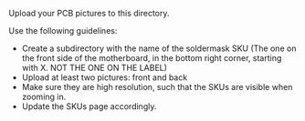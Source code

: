 Upload your PCB pictures to this directory.

Use the following guidelines:
* Create a subdirectory with the name of the soldermask SKU (The one on the front side of the motherboard, in the bottom right corner, starting with X. NOT THE ONE ON THE LABEL)
* Upload at least two pictures: front and back
* Make sure they are high resolution, such that the SKUs are visible when zooming in.
* Update the SKUs page accordingly.
